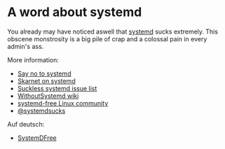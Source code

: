 
# A word about systemd

You already may have noticed aswell that
[systemd](https://www.freedesktop.org/wiki/Software/systemd/)
sucks extremely.
This obscene monstrosity is a big pile of crap and a colossal pain
in every admin's ass.

More information:

* [Say no to systemd](https://nosystemd.org/)
* [Skarnet on systemd](http://skarnet.org/software/systemd.html)
* [Suckless systemd issue list](http://suckless.org/sucks/systemd/)
* [WithoutSystemd wiki](http://without-systemd.org/)
* [systemd-free Linux community](https://sysdfree.wordpress.com/)
* [@systemdsucks](https://twitter.com/systemdsucks)

Auf deutsch:

* [SystemDFree](https://systemdfree.de/)


